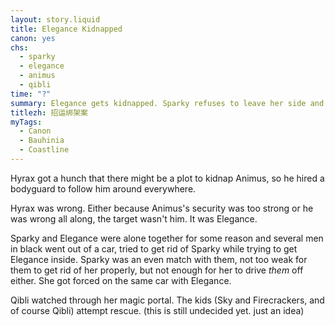 ```yaml
---
layout: story.liquid
title: Elegance Kidnapped
canon: yes
chs:
  - sparky
  - elegance
  - animus
  - qibli
time: "?"
summary: Elegance gets kidnapped. Sparky refuses to leave her side and also gets kidnapped.
titlezh: 招运绑架案
myTags:
  - Canon
  - Bauhinia
  - Coastline
---
```


Hyrax got a hunch that there might be a plot to kidnap Animus, so he hired a bodyguard to follow him around everywhere.

Hyrax was wrong. Either because Animus's security was too strong or he was wrong all along, the target wasn't him. It was Elegance.

Sparky and Elegance were alone together for some reason and several men in black went out of a car, tried to get rid of Sparky while trying to get Elegance inside. Sparky was an even match with them, not too weak for them to get rid of her properly, but not enough for her to drive *them* off either. She got forced on the same car with Elegance.

Qibli watched through her magic portal. The kids (Sky and Firecrackers, and of course Qibli) attempt rescue. (this is still undecided yet. just an idea)
